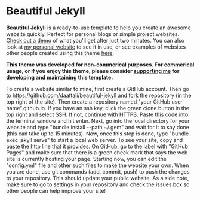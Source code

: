 # Beautiful Jekyll

**Beautiful Jekyll** is a ready-to-use template to help you create an awesome website quickly. Perfect for personal blogs or simple project websites.  [Check out a demo](http://deanattali.com/beautiful-jekyll) of what you'll get after just two minutes.  You can also look at [my personal website](http://deanattali.com) to see it in use, or see examples of websites other people created using this theme [here](#showcased-users-success-stories).

**This theme was developed for non-commerical purposes. For commerical usage, or if you enjoy this theme, please consider [supporting me](https://www.paypal.me/daattali/20) for developing and maintaining this template.**

To create a website similar to mine, first create a GitHub account. Then go to https://github.com/daattali/beautiful-jekyll and fork the repository (in the top right of the site). Then create a repository named "your GitHub user name".github.io. If you have an ssh key, click the green clone button in the top right and select SSH. If not, continue with HTTPS. Paste this code into the terminal window and hit enter. Next, go into the local directory for your website and type "bundle install --path ~/.gem" and wait for it to say done (this can take up to 15 minutes). Now, once this step is done, type "bundle exec jekyll serve" to start a local web server. To see your site, copy and paste the http line that it provides. On GitHub, go to the label with "GitHub Pages" and make sure that there is a green check mark that says the web site is currently hosting your page. Starting now, you can edit the "config.yml" file and other such files to make the website your own. When you are done, use git commands (add, commit, push) to push the changes to your repository. This should update your public website. As a side note, make sure to go to settings in your repository and check the issues box so other people can help improve your site!
